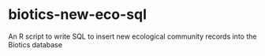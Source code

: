 # biotics-new-eco-sql
An R script to write SQL to insert new ecological community records into the Biotics database
